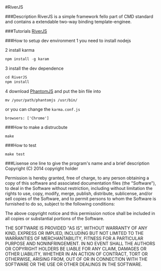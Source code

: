 #RiverJS


###Description
RiverJS is a simple framework fello part of CMD standard and contains a extendable two-way binding template-enginee.

###Tutorials
[RiverJS](http://besideriver.com/RiverJS)


###How to setup dev environment
1 you need to install nodejs 

2 install karma 

```javascript
npm install -g karam
```

3 install the dev dependence

```javascript
cd RiverJS
npm install
```

4 download [PhantomJS](http://phantomjs.org) and put the bin file into 

```
mv /your/path/phantomjs /usr/bin/
```

or you can change the `karma.conf.js` 

```
browsers: ['Chrome']
```



###How to make a distrucbute

```
make
```


###How to test
```
make test
```

###Lisense
 one line to give the program's name and a brief description
 Copyright (C) 2014 copyright holder

 Permission is hereby granted, free of charge, to any person obtaining
 a copy of this software and associated documentation files (the "Software"),
 to deal in the Software without restriction, including without limitation
 the rights to use, copy, modify, merge, publish, distribute, sublicense,
 and/or sell copies of the Software, and to permit persons to whom the
 Software is furnished to do so, subject to the following conditions:

 The above copyright notice and this permission notice shall be included
 in all copies or substantial portions of the Software.

 THE SOFTWARE IS PROVIDED "AS IS", WITHOUT WARRANTY OF ANY KIND,
 EXPRESS OR IMPLIED, INCLUDING BUT NOT LIMITED TO THE WARRANTIES
 OF MERCHANTABILITY, FITNESS FOR A PARTICULAR PURPOSE AND NONINFRINGEMENT.
 IN NO EVENT SHALL THE AUTHORS OR COPYRIGHT HOLDERS BE LIABLE FOR ANY CLAIM,
 DAMAGES OR OTHER LIABILITY, WHETHER IN AN ACTION OF CONTRACT,
 TORT OR OTHERWISE, ARISING FROM, OUT OF OR IN CONNECTION WITH THE SOFTWARE
 OR THE USE OR OTHER DEALINGS IN THE SOFTWARE.


